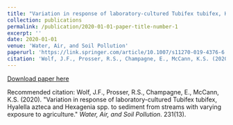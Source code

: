 ```yaml
---
title: "Variation in response of laboratory-cultured Tubifex tubifex, Hyalella azteca and Hexagenia spp. to sediment from streams with varying exposure to agriculture"
collection: publications
permalink: /publication/2020-01-01-paper-title-number-1
excerpt: ''
date: 2020-01-01
venue: 'Water, Air, and Soil Pollution'
paperurl: 'https://link.springer.com/article/10.1007/s11270-019-4376-6'
citation: 'Wolf, J.F., Prosser, R.S., Champagne, E., McCann, K.S. (2020). &quot;Variation in response of laboratory-cultured Tubifex tubifex, Hyalella azteca and Hexagenia spp. to sediment from streams with varying exposure to agriculture.&quot; <i>Water, Air, and Soil Pollution</i>. 231(13).'
---
```


[Download paper here](http://jwolfbio.github.io/GeneticsJesse.github.io/files/paper1.pdf)

Recommended citation: Wolf, J.F., Prosser, R.S., Champagne, E., McCann, K.S. (2020). "Variation in response of laboratory-cultured Tubifex tubifex, Hyalella azteca and Hexagenia spp. to sediment from streams with varying exposure to agriculture." <i>Water, Air, and Soil Pollution</i>. 231(13).
